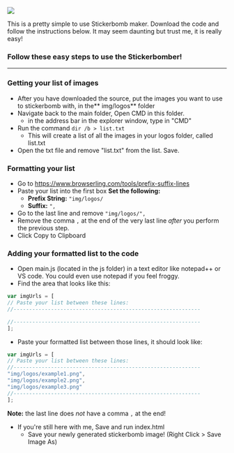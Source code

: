 ![](https://i.imgur.com/yaiiEhN.png)

This is a pretty simple to use Stickerbomb maker. Download the code and follow the instructions below. It may seem daunting but trust me, it is really easy!

### Follow these easy steps to use the Stickerbomber!
------------
### Getting your list of images
- After you have downloaded the source, put the images you want to use to stickerbomb with, in the** img/logos** folder
- Navigate back to the main folder, Open CMD in this folder.
	- in the address bar in the explorer window, type in "CMD"
- Run the command `dir /b > list.txt`
	- This will create a list of all the images in your logos folder, called list.txt
- Open the txt file and remove "list.txt" from the list. Save.

### Formatting your list
- Go to https://www.browserling.com/tools/prefix-suffix-lines
- Paste your list into the first box
**Set the following:**
	- **Prefix String:** `"img/logos/`
	- **Suffix:** `",`
- Go to the last line and remove `"img/logos/",`
- Remove the comma `,` at the end of the very last line *after* you perform the previous step.
- Click Copy to Clipboard

### Adding your formatted list to the code
- Open main.js (located in the js folder) in a text editor like notepad++ or VS code. You could even use notepad if you feel froggy. 
- Find the area that looks like this:
```javascript
var imgUrls = [
// Paste your list between these lines:
//------------------------------------------------------------

//------------------------------------------------------------
];
```

- Paste your formatted list between those lines, it should look like:
```javascript
var imgUrls = [
// Paste your list between these lines:
//------------------------------------------------------------
"img/logos/example1.png",
"img/logos/example2.png",
"img/logos/example3.png"
//------------------------------------------------------------
];
```

**Note:** the last line does *not* have a comma `,` at the end!
- If you're still here with me, Save and run index.html
	- Save your newly generated stickerbomb image! (Right Click > Save Image As)
